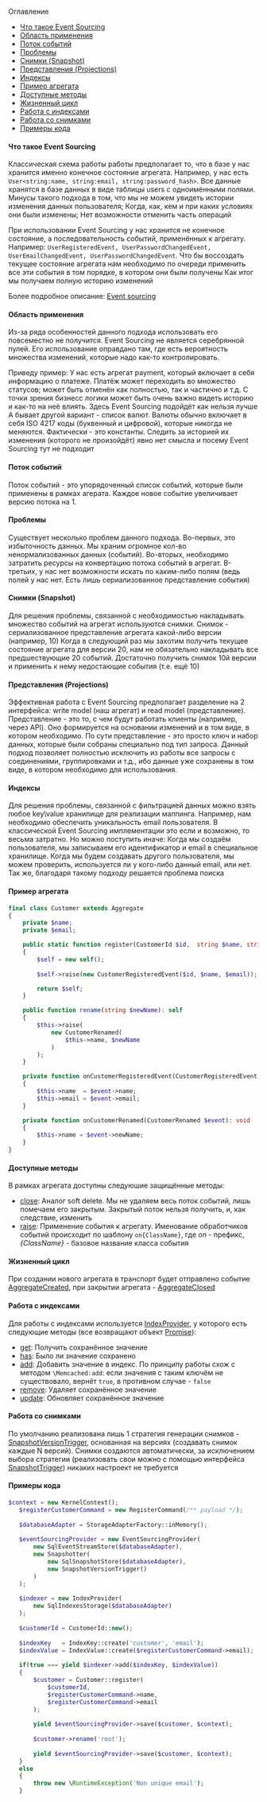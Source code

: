 Оглавление
* [Что такое Event Sourcing](https://github.com/mmasiukevich/service-bus/blob/master/doc/event_sourcing.md#%D0%A7%D1%82%D0%BE-%D1%82%D0%B0%D0%BA%D0%BE%D0%B5-event-sourcing)
* [Область применения](https://github.com/mmasiukevich/service-bus/blob/master/doc/event_sourcing.md#%D0%9E%D0%B1%D0%BB%D0%B0%D1%81%D1%82%D1%8C-%D0%BF%D1%80%D0%B8%D0%BC%D0%B5%D0%BD%D0%B5%D0%BD%D0%B8%D1%8F)
* [Поток событий](https://github.com/mmasiukevich/service-bus/blob/master/doc/event_sourcing.md#%D0%9F%D0%BE%D1%82%D0%BE%D0%BA-%D1%81%D0%BE%D0%B1%D1%8B%D1%82%D0%B8%D0%B9)
* [Проблемы](https://g~~~~ithub.com/mmasiukevich/service-bus/blob/master/doc/event_sourcing.md#%D0%9F%D1%80%D0%BE%D0%B1%D0%BB%D0%B5%D0%BC%D1%8B)
* [Снимки (Snapshot)](https://github.com/mmasiukevich/service-bus/blob/master/doc/event_sourcing.md#%D0%A1%D0%BD%D0%B8%D0%BC%D0%BA%D0%B8-snapshot)
* [Представления (Projections)](https://github.com/mmasiukevich/service-bus/blob/master/doc/event_sourcing.md#%D0%9F%D1%80%D0%B5%D0%B4%D1%81%D1%82%D0%B0%D0%B2%D0%BB%D0%B5%D0%BD%D0%B8%D1%8F-projections)
* [Индексы](https://github.com/mmasiukevich/service-bus/blob/master/doc/event_sourcing.md#%D0%98%D0%BD%D0%B4%D0%B5%D0%BA%D1%81%D1%8B)
* [Пример агрегата](https://github.com/mmasiukevich/service-bus/blob/master/doc/event_sourcing.md#%D0%9F%D1%80%D0%B8%D0%BC%D0%B5%D1%80-%D0%B0%D0%B3%D1%80%D0%B5%D0%B3%D0%B0%D1%82%D0%B0)
* [Доступные методы](https://github.com/mmasiukevich/service-bus/blob/master/doc/event_sourcing.md#%D0%94%D0%BE%D1%81%D1%82%D1%83%D0%BF%D0%BD%D1%8B%D0%B5-%D0%BC%D0%B5%D1%82%D0%BE%D0%B4%D1%8B)
* [Жизненный цикл](https://github.com/mmasiukevich/service-bus/blob/master/doc/event_sourcing.md#%D0%96%D0%B8%D0%B7%D0%BD%D0%B5%D0%BD%D0%BD%D1%8B%D0%B9-%D1%86%D0%B8%D0%BA%D0%BB)
* [Работа с индексами](https://github.com/mmasiukevich/service-bus/blob/master/doc/event_sourcing.md#%D0%A0%D0%B0%D0%B1%D0%BE%D1%82%D0%B0-%D1%81-%D0%B8%D0%BD%D0%B4%D0%B5%D0%BA%D1%81%D0%B0%D0%BC%D0%B8)
* [Работа со снимками](https://github.com/mmasiukevich/service-bus/blob/master/doc/event_sourcing.md#%D0%A0%D0%B0%D0%B1%D0%BE%D1%82%D0%B0-%D1%81%D0%BE-%D1%81%D0%BD%D0%B8%D0%BC%D0%BA%D0%B0%D0%BC%D0%B8)
* [Примеры кода](https://github.com/mmasiukevich/service-bus/blob/master/doc/event_sourcing.md#%D0%9F%D1%80%D0%B8%D0%BC%D0%B5%D1%80%D1%8B-%D0%BA%D0%BE%D0%B4%D0%B0)

#### Что такое Event Sourcing
Классическая схема работы работы предполагает то, что в базе у нас хранится именно конечное состояние агрегата.
Например, у нас есть ```User<string:name, string:email, string:password_hash>```. Все данные хранятся в базе данных в виде таблицы users с одноимёнными полями.
Минусы такого подхода в том, что мы не можем увидеть истории изменения данных пользователя; Когда, как, кем и при каких условиях они были изменены; Нет возможности отменить часть операций 

При использовании Event Sourcing у нас хранится не конечное состояние, а последовательность событий, применённых к агрегату.
Например: ```UserRegisteredEvent, UserPasswordChangedEvent, UserEmailChangedEvent, UserPasswordChangedEvent```. Что бы воссоздать текущее состояние агрегата нам необходимо по очереди применить все эти события в том порядке, в котором они были получены
Как итог мы получаем полную историю изменений

Более подробное описание: [Event sourcing](https://microservices.io/patterns/data/event-sourcing.html)

#### Область применения
Из-за ряда особенностей данного подхода использовать его повсеместно не получится. Event Sourcing не является серебрянной пулей.
Его использование оправдано там, где есть вероятность множества изменений, которые надо как-то контролировать. 

Приведу пример:
У нас есть агрегат payment, который включает в себя информацию о платеже. Платёж может переходить во множество статусов; может быть отменён как полностью, так и частично и т.д. С точки зрения бизнесс логики может быть очень важно видеть историю и как-то на неё влиять. Здесь Event Sourcing подойдёт как нельзя лучше
А бывает другой вариант - список валют. Валюты обычно включает в себя ISO 4217 коды (буквенный и цифровой), которые никогда не меняются. Фактически - это константы. Следить за историей их изменения (которого не произойдёт) явно нет смысла и посему Event Sourcing тут не подходит

#### Поток событий
Поток событий - это упорядоченный список событий, которые были применены в рамках агерата.
Каждое новое событие увеличивает версию потока на 1.

#### Проблемы
Существует несколько проблем данного подхода.
Во-первых, это избыточность данных. Мы храним огромное кол-во ненормализованных данных (событий).
Во-вторых, необходимо затратить ресурсы на конвертацию потока событий в агрегат. 
В-третьих, у нас нет возможности искать по каким-либо полям (ведь полей у нас нет. Есть лишь сериализованное представление события)

#### Снимки (Snapshot)
Для решения проблемы, связанной с необходимостью накладывать множество событий на агрегат используются снимки.
Снимок - сериализованное представление агрегата какой-либо версии (например, 10)
Когда в следующий раз мы захотим получить текущее состояние агрегата для версии 20, нам не обязательно накладывать все предшествующие 20 событий. Достаточно получить снимок 10й версии и применить к нему недостающие события (т.е. ещё 10)

#### Представления (Projections)
Эффективная работа с Event Sourcing предполагает разделение на 2 интерфейса: write model (наш агрегат) и read model (представление). 
Представление - это то, с чем будут работать клиенты (например, через API). Оно формируется на основании изменений и в том виде, в котором необходимо. По сути представление - это просто ключ и набор данных, которые были собраны специально под тип запроса.
Данный подход позволяет полностью исключить из работы все запросы с соединениями, группировками и т.д., ибо данные уже сохранены в том виде, в котором необходимо для использования.

#### Индексы
Для решения проблемы, связанной с фильтрацией данных можно взять любое key\value хранилище для реализации маппинга.
Например, нам необходимо обеспечить уникальность email пользователя. 
В классической Event Sourcing имплементации это если и возможно, то весьма затратно. Но можно поступить иначе:
Когда мы создаём пользователя, мы записываем его идентификатор и email в специальное хранилище. Когда мы будем создавать другого пользователя, мы можем проверить, используется ли у кого-либо данный email, или нет.
Так же, благодаря такому подходу решается проблема поиска

#### Пример агрегата
```php
final class Customer extends Aggregate
{
    private $name;
    private $email;

    public static function register(CustomerId $id,  string $name, string $email): self
    {
        $self = new self();
        
        $self->raise(new CustomerRegisteredEvent($id, $name, $email));

        return $self;
    }

    public function rename(string $newName): self
    {
        $this->raise(
            new CustomerRenamed(
                $this->name, $newName
            )
        );
    }

    private function onCustomerRegisteredEvent(CustomerRegisteredEvent $event): void
    {
        $this->name  = $event->name;
        $this->email = $event->email;
    }

    private function onCustomerRenamed(CustomerRenamed $event): void
    {
        $this->name = $event->newName;
    }
}
```
#### Доступные методы
В рамках агрегата доступны следуюшие защищённые методы:
* [close](https://github.com/mmasiukevich/service-bus/blob/master/src/EventSourcing/Aggregate.php#L137): Аналог soft delete. Мы не удаляем весь поток событий, лишь помечаем его закрытым. Закрытый поток нельзя получить, и, как следствие, изменить
* [raise](https://github.com/mmasiukevich/service-bus/blob/master/src/EventSourcing/Aggregate.php#L107): Применение события к агрегату. Именование обработчиков событий происходит по шаблону ```on{ClassName}```, где *on* - префикс, *{ClassName}* - базовое название класса события 

#### Жизненный цикл
При создании нового агрегата в транспорт будет отправлено событие [AggregateCreated](https://github.com/mmasiukevich/service-bus/blob/master/src/EventSourcing/Contract/AggregateCreated.php), при закрытии агрегата - [AggregateClosed](https://github.com/mmasiukevich/service-bus/blob/master/src/EventSourcing/Contract/AggregateClosed.php)

#### Работа с индексами
Для работы с индексами используется [IndexProvider](https://github.com/mmasiukevich/service-bus/blob/master/src/IndexProvider.php), у которого есть следующие методы (все возвращают объект [Promise](https://github.com/amphp/amp/blob/master/lib/Promise.php)):
* [get](https://github.com/mmasiukevich/service-bus/blob/master/src/IndexProvider.php#L51): Получить сохранённое значение
* [has](https://github.com/mmasiukevich/service-bus/blob/master/src/IndexProvider.php#L85): Было ли значение сохранено
* [add](https://github.com/mmasiukevich/service-bus/blob/master/src/IndexProvider.php#L122): Добавить значение в индекс. По принципу работы схож с методом ```\Memcached:add```: если значения с таким ключём не существовало, вернёт ```true```, в противном случае - ```false```
* [remove](https://github.com/mmasiukevich/service-bus/blob/master/src/IndexProvider.php#L160): Удаляет сохранённое значение
* [update](https://github.com/mmasiukevich/service-bus/blob/master/src/IndexProvider.php#L177): Обновляет сохранённое значение

#### Работа со снимками
По умолчанию реализована лишь 1 стратегия генерации снимков - [SnapshotVersionTrigger](https://github.com/mmasiukevich/service-bus/blob/master/src/EventSourcingSnapshots/Trigger/SnapshotVersionTrigger.php), основанная на версиях (создавать снимок каждые N версий). Снимки создаются автоматически, за исключением выбора стратегии (реализовать свои можно с помощью интерфейса [SnapshotTrigger](https://github.com/mmasiukevich/service-bus/blob/master/src/EventSourcingSnapshots/Trigger/SnapshotTrigger.php)) никаких настроект не требуется

#### Примеры кода
```php
$context = new KernelContext();
   $registerCustomerCommand = new RegisterCommand(/** payload */);
   
   $databaseAdapter = StorageAdapterFactory::inMemory();
   
   $eventSourcingProvider = new EventSourcingProvider(
       new SqlEventStreamStore($databaseAdapter),
       new Snapshotter(
           new SqlSnapshotStore($databaseAdapter),
           new SnapshotVersionTrigger()
       )
   );
   
   $indexer = new IndexProvider(
       new SqlIndexesStorage($databaseAdapter)
   );
   
   $customerId = CustomerId::new();
   
   $indexKey   = IndexKey::create('customer', 'email');
   $indexValue = IndexValue::create($registerCustomerCommand->email);
   
   if(true === yield $indexer->add($indexKey, $indexValue))
   {
       $customer = Customer::register(
           $customerId,
           $registerCustomerCommand->name,
           $registerCustomerCommand->email
       );
   
       yield $eventSourcingProvider->save($customer, $context);
   
       $customer->rename('root');
   
       yield $eventSourcingProvider->save($customer, $context);
   }
   else
   {
       throw new \RuntimeException('Non unique email');
   }
```